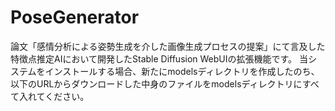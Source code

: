 # PoseGenerator

論文「感情分析による姿勢生成を介した画像生成プロセスの提案」にて言及した特徴点推定AIにおいて開発したStable Diffusion WebUIの拡張機能です。
当システムをインストールする場合、新たにmodelsディレクトリを作成したのち、以下のURLからダウンロードした中身のファイルをmodelsディレクトリにすべて入れてください。
